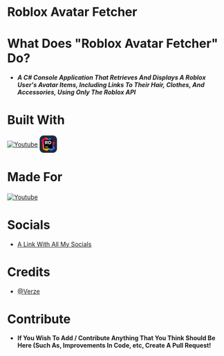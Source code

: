 # **Roblox Avatar Fetcher**


# What Does "Roblox Avatar Fetcher" Do?
- ***A C# Console Application That Retrieves And Displays A Roblox User's Avatar Items, Including Links To Their Hair, Clothes, And Accessories, Using Only The Roblox API***

# **Built With**

<a href="https://user-images.githubusercontent.com/25181517/121405384-444d7300-c95d-11eb-959f-913020d3bf90.png" target="blank"><img align="center" src="https://user-images.githubusercontent.com/25181517/121405384-444d7300-c95d-11eb-959f-913020d3bf90.png" alt="Youtube" height="40" width="40" /></a>
<a href="https://user-images.githubusercontent.com/25181517/121405384-444d7300-c95d-11eb-959f-913020d3bf90.png" target="blank"><img align="center" src="https://github.com/tandpfun/skill-icons/raw/main/icons/Rider-Dark.svg" alt="Youtube" height="40" width="40" /></a>


# **Made For**

<a href="https://www.youtube.com/channel/UCZGl2oIOJpYQfKE-XPBk8Iw" target="blank"><img align="center" src="https://img.shields.io/badge/Windows-0078D6?style=for-the-badge&logo=windows&logoColor=white" alt="Youtube"/></a>



# **Socials**

- [A Link With All My Socials](https://feds.lol/verze)

# Credits

- [@Verze](https://github.com/VerzeHxD)



# Contribute
- **If You Wish To Add / Contribute Anything That You Think Should Be Here (Such As, Improvements In Code, etc, Create A Pull Request!**
